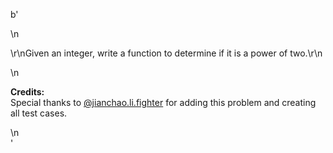 b'<div class="question-description">\n<p><p>\r\nGiven an integer, write a function to determine if it is a power of two.\r\n</p>\n<p><b>Credits:</b><br/>Special thanks to <a href="https://leetcode.com/discuss/user/jianchao.li.fighter">@jianchao.li.fighter</a> for adding this problem and creating all test cases.</p></p>\n</div>'